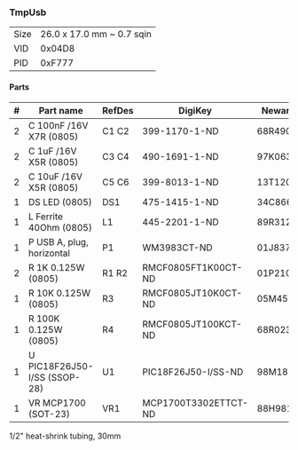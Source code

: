 ### TmpUsb ###

|      |                           |
|------|---------------------------|
| Size | 26.0 x 17.0 mm ~ 0.7 sqin |
| VID  | 0x04D8                    |
| PID  | 0xF777                    |


#### Parts ####

|  # | Part name                        | RefDes  | DigiKey                    | Newark  |
|---:|----------------------------------|---------|----------------------------|---------|
|  2 | C 100nF /16V X7R (0805)          | C1 C2   | 399-1170-1-ND              | 68R4903 |
|  2 | C 1uF /16V X5R (0805)            | C3 C4   | 490-1691-1-ND              | 97K0638 |
|  2 | C 10uF /16V X5R (0805)           | C5 C6   | 399-8013-1-ND              | 13T1208 |
|  1 | DS LED (0805)                    | DS1     | 475-1415-1-ND              | 34C8663 |
|  1 | L Ferrite 40Ohm (0805)           | L1      | 445-2201-1-ND              | 89R3121 |
|  1 | P USB A, plug, horizontal        | P1      | WM3983CT-ND                | 01J8375 |
|  2 | R 1K 0.125W (0805)               | R1 R2   | RMCF0805FT1K00CT-ND        | 01P2109 |
|  1 | R 10K 0.125W (0805)              | R3      | RMCF0805JT10K0CT-ND        | 05M4535 |
|  1 | R 100K 0.125W (0805)             | R4      | RMCF0805JT100KCT-ND        | 68R0231 |
|  1 | U PIC18F26J50-I/SS (SSOP-28)     | U1      | PIC18F26J50-I/SS-ND        | 98M1806 |
|  1 | VR MCP1700 (SOT-23)              | VR1     | MCP1700T3302ETTCT-ND       | 88H9817 |

1/2" heat-shrink tubing, 30mm
